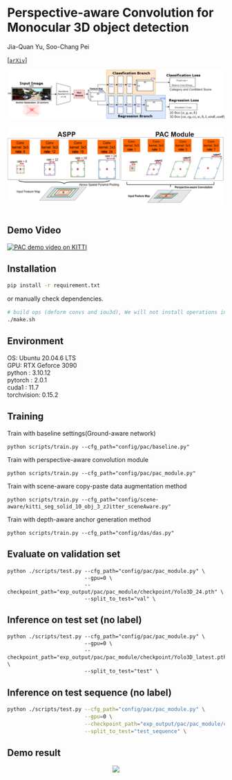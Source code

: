 # Perspective-aware Convolution for Monocular 3D object detection
Jia-Quan Yu, Soo-Chang Pei

[[`arXiv`](https://arxiv.org/abs/2308.12938)]

<div align="center">
  <img src="doc/architecture.png"/>
</div><br/>

<div align="center">
  <img src="doc/pac_and_ASPP.png"/>
</div><br/>

## Demo Video

[![PAC demo video on KITTI](https://img.youtube.com/vi/avHUyR5P6o4/0.jpg)](https://www.youtube.com/watch?v=avHUyR5P6o4)


## Installation
```bash
pip install -r requirement.txt
```
or manually check dependencies.

```bash
# build ops (deform convs and iou3d), We will not install operations into the system environment
./make.sh
```
## Environment
OS: Ubuntu 20.04.6 LTS \
GPU: RTX Geforce 3090 \
python : 3.10.12 \
pytorch : 2.0.1 \
cuda1 : 11.7 \
torchvision: 0.15.2

## Training
Train with baseline settings(Ground-aware network)
```
python scripts/train.py --cfg_path="config/pac/baseline.py"
```

Train with perspective-aware convolution module
```
python scripts/train.py --cfg_path="config/pac/pac_module.py"
```
Train with scene-aware copy-paste data augmentation method
```
python scripts/train.py --cfg_path="config/scene-aware/kitti_seg_solid_10_obj_3_zJitter_sceneAware.py"
```
Train with depth-aware anchor generation method
```
python scripts/train.py --cfg_path="config/das/das.py"
``` 

## Evaluate on validation set
```
python ./scripts/test.py --cfg_path="config/pac/pac_module.py" \
                         --gpu=0 \
                         --checkpoint_path="exp_output/pac/pac_module/checkpoint/Yolo3D_24.pth" \
                         --split_to_test="val" \
```
## Inference on test set (no label)
```
python ./scripts/test.py --cfg_path="config/pac/pac_module.py" \
                         --gpu=0 \
                         --checkpoint_path="exp_output/pac/pac_module/checkpoint/Yolo3D_latest.pth" \
                         --split_to_test="test" \
```
## Inference on test sequence (no label)
```bash
python ./scripts/test.py --cfg_path="config/pac/pac_module.py" \
                         --gpu=0 \
                         --checkpoint_path="exp_output/pac/pac_module/checkpoint/Yolo3D_latest.pth" \
                         --split_to_test="test_sequence" \
```


## Demo result
<div align="center">
  <img src="doc/000053.png"/>
</div><br/>
